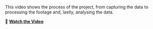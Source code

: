 This video shows the process of the project, from capturing the data to processing the footage and, lastly, analysing the data. 

🎥 **[Watch the Video](https://github.com/grainnehughed/EFFECT-OF-EXPOSURE-TIME-ON-CAPTURED-MOTION-BLUR/blob/main/Demonstration-Video.mp4?raw=true)**  
